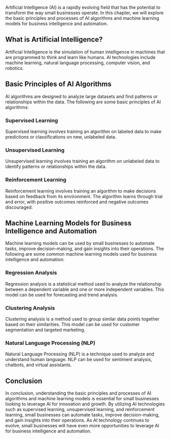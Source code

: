 

Artificial Intelligence (AI) is a rapidly evolving field that has the potential to transform the way small businesses operate. In this chapter, we will explore the basic principles and processes of AI algorithms and machine learning models for business intelligence and automation.

What is Artificial Intelligence?
--------------------------------

Artificial Intelligence is the simulation of human intelligence in machines that are programmed to think and learn like humans. AI technologies include machine learning, natural language processing, computer vision, and robotics.

Basic Principles of AI Algorithms
---------------------------------

AI algorithms are designed to analyze large datasets and find patterns or relationships within the data. The following are some basic principles of AI algorithms:

### Supervised Learning

Supervised learning involves training an algorithm on labeled data to make predictions or classifications on new, unlabeled data.

### Unsupervised Learning

Unsupervised learning involves training an algorithm on unlabeled data to identify patterns or relationships within the data.

### Reinforcement Learning

Reinforcement learning involves training an algorithm to make decisions based on feedback from its environment. The algorithm learns through trial and error, with positive outcomes reinforced and negative outcomes discouraged.

Machine Learning Models for Business Intelligence and Automation
----------------------------------------------------------------

Machine learning models can be used by small businesses to automate tasks, improve decision-making, and gain insights into their operations. The following are some common machine learning models used for business intelligence and automation:

### Regression Analysis

Regression analysis is a statistical method used to analyze the relationship between a dependent variable and one or more independent variables. This model can be used for forecasting and trend analysis.

### Clustering Analysis

Clustering analysis is a method used to group similar data points together based on their similarities. This model can be used for customer segmentation and targeted marketing.

### Natural Language Processing (NLP)

Natural Language Processing (NLP) is a technique used to analyze and understand human language. NLP can be used for sentiment analysis, chatbots, and virtual assistants.

Conclusion
----------

In conclusion, understanding the basic principles and processes of AI algorithms and machine learning models is essential for small businesses looking to leverage AI for innovation and growth. By utilizing AI technologies such as supervised learning, unsupervised learning, and reinforcement learning, small businesses can automate tasks, improve decision-making, and gain insights into their operations. As AI technology continues to evolve, small businesses will have even more opportunities to leverage AI for business intelligence and automation.
